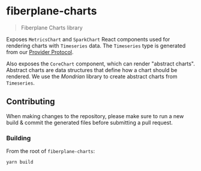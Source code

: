 # fiberplane-charts

> Fiberplane Charts library

Exposes `MetricsChart` and `SparkChart` React components used for rendering
charts with `Timeseries` data. The `Timeseries` type is generated from our
[Provider Protocol](../fiberplane-provider-protocol/).

Also exposes the `CoreChart` component, which can render "abstract charts".
Abstract charts are data structures that define how a chart should be
rendered. We use the *Mondrian* library to create abstract charts from
`Timeseries`.

## Contributing

When making changes to the repository, please make sure to run a new build &
commit the generated files before submitting a pull request.

### Building

From the root of `fiberplane-charts`:

```bash
yarn build
```
